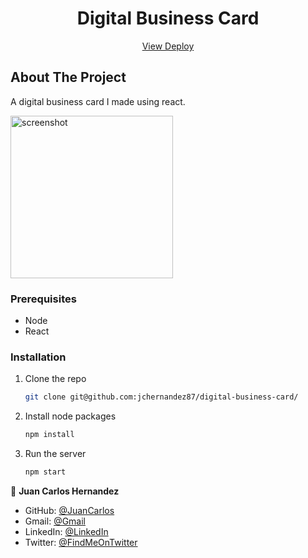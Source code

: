 <p align="center">
  <h1 align="center">Digital Business Card</h3>
    <p align="center">
      <a href="https://jchernandez87.github.io/digital-business-card/">View Deploy</a>
    </p>

  ## About The Project

  A digital business card I made using react.


  <a href="https://jchernandez87.github.io/digital-business-card/">
    <img src="https://user-images.githubusercontent.com/44485810/171763165-899865f0-9bf4-49fd-a75a-d8cce517e19f.png" alt="screenshot" width="260" height="auto">
  </a>
</p>

### Prerequisites

* Node
* React


### Installation

1. Clone the repo
   ```sh
   git clone git@github.com:jchernandez87/digital-business-card/
   ```
2. Install node packages
   ```sh
   npm install
   ```
3. Run the server
   ```sh
   npm start
   ```

👤 **Juan Carlos Hernandez**

- GitHub: [@JuanCarlos](https://github.com/jchernandez87)
- Gmail: [@Gmail](mailto:jchernandez827@gmail.com)
- LinkedIn: [@LinkedIn](https://www.linkedin.com/in/juan-carlos-hernandez-200a05175)
- Twitter: [@FindMeOnTwitter](https://twitter.com/Juancar70771241)
